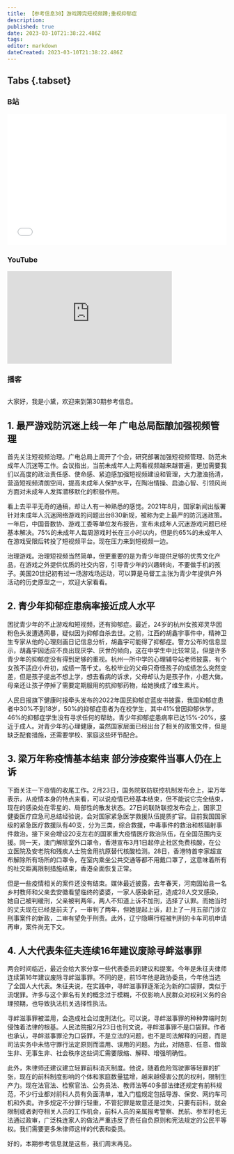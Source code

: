 ```yaml
---
title: 【参考信息30】游戏蹲完短视频蹲;重视抑郁症
description: 
published: true
date: 2023-03-10T21:38:22.486Z
tags: 
editor: markdown
dateCreated: 2023-03-10T21:38:22.486Z
---
```


## Tabs {.tabset}
### B站
<div style="position: relative; padding: 30% 45%;">
<iframe style="position: absolute; width: 100%; height: 100%; left: 0; top: 0;" src="//player.bilibili.com/player.html?&bvid=BV14L411Z76e&page=1&as_wide=1&high_quality=1&danmaku=1" scrolling="no" border="0" frameborder="no" framespacing="0" allowfullscreen="true"></iframe>
</div>

### YouTube
<div style="position: relative; padding-bottom: calc(56.25% * 0.75); /* 16:9 */ width: 75%; height: 0;">
<iframe style="position: absolute; top: 0; left: 0; width: 100%; height: 100%;" src="https://www.youtube-nocookie.com/embed/yO60LXzFtJ8" title="YouTube video player" frameborder="0" allow="accelerometer; autoplay; clipboard-write; encrypted-media; gyroscope; picture-in-picture" allowfullscreen></iframe>
</div>
  
### 播客
<div class="podcast-player"></div>

## 

大家好，我是小黛，欢迎来到第30期参考信息。

## 1. 最严游戏防沉迷上线一年 广电总局酝酿加强视频管理

首先关注短视频治理。广电总局上周开了个会，研究部署加强短视频管理、防范未成年人沉迷等工作。会议指出，当前未成年人上网看视频越来越普遍，更加需要我们以高度的政治责任感、使命感、紧迫感加强短视频建设和管理，大力激浊扬清，营造短视频清朗空间，提高未成年人保护水平，在陶冶情操、启迪心智、引领风尚方面对未成年人发挥潜移默化的积极作用。

看上去平平无奇的通稿，却让人有一种熟悉的感觉。2021年8月，国家新闻出版署针对未成年人沉迷网络游戏的问题出台830新规，被称为史上最严的防沉迷政策。一年后，中国音数协、游戏工委等单位发布报告，宣布未成年人沉迷游戏问题已经基本解决。75%的未成年人每周游戏时长在三小时以内，但是约65%的未成年人在游戏受限后转投了短视频平台。现在压力来到短视频一边。

治理游戏。治理短视频当然简单，但更重要的是为青少年提供足够的优秀文化产品，在游戏之外提供优质的社交内容，引导青少年的兴趣转向，不要做手机的孩子。美国20世纪初有过一场游戏场运动，可以算是马督工主张为青少年提供户外活动的历史原型之一，欢迎大家看看。

## 2. 青少年抑郁症患病率接近成人水平

困扰青少年的不止游戏和短视频，还有抑郁症。最近，24岁的杭州女孩郑灵华因粉色头发遭遇网暴，疑似因为抑郁自杀去世。之前，江西的胡鑫宇事件中，精神卫生专家从他的心理刻画日记信息分析，胡鑫宇可能得了抑郁症。警方公布的信息显示，胡鑫宇因适应不良出现厌学、厌世的倾向，这在中学生中比较常见，但是许多青少年的抑郁症没有得到足够的重视。杭州一所中学的心理辅导站老师披露，有个女孩不适应小升初，成绩一落千丈。名校毕业的父母只奇怪孩子的成绩怎么突然变差，但是孩子提出不想上学，想去看病的诉求，父母却认为是孩子作，小题大做。母亲还让孩子停掉了需要定期服用的抗抑郁药物，给她换成了维生素片。

人民日报旗下健康时报牵头发布的2022年国民抑郁症蓝皮书披露，我国抑郁症患者中30%不到18岁，50%的抑郁症患者为在校学生，其中41%曾因抑郁休学，46%的抑郁症学生没有寻求任何的帮助。青少年抑郁症患病率已达15%-20%，接近于成人。对青少年的心理健康，虽然国家层面已经出台了相关的政策文件，但是缺乏配套措施，还需要学校、家庭这些环节配合。

## 3. 梁万年称疫情基本结束 部分涉疫案件当事人仍在上诉

下面关注一下疫情的收尾工作。2月23日，国务院联防联控机制发布会上，梁万年表示，从疫情本身的特点来看，可以说疫情已经基本结束，但不能说它完全结束，现在的感染处在零星的、局部性的散发状态。27日的联防联控发布会上，国家卫健委医疗应急司总结经验说，会对国家紧急医学救援队伍提质扩容。目前我国国家级的紧急医疗救援队有40支，分为三类，综合救援，中毒事件的救治和核辐射事件救治。接下来会增设20支左右的国家重大疫情医疗救治队伍，在全国范围内支援。同一天，澳门解除室外口罩令，香港宣布3月1日起停止社区免费核酸，在公立医院及安老院和残疾人士院舍用抗原替代核酸检测。28日，香港特首李家超宣布解除所有场所的口罩令，在室内乘坐公共交通等都不用戴口罩了，这意味着所有的社交距离限制措施结束，香港全面恢复正常。

但是一些疫情相关的案件还没有结束。媒体最近披露，去年春天，河南固始县一名乡村教师和父亲去安徽看望临终的婆婆，一家人感染新冠，造成28人交叉感染，她自己被判缓刑，父亲被判两年，两人不知道上诉不加刑，选择了认罪。而她当时的丈夫现在已经是前夫了，一审判了两年，但她提起上诉，赶上了一月五部门涉立刑事案件的新政，二审有望免于刑责。此外，辽宁隐瞒行程被判刑的卡车司机申请再审，案件尚无下文。

## 4. 人大代表朱征夫连续16年建议废除寻衅滋事罪

两会时间临近，最近会给大家分享一些代表委员的建议和提案。今年是朱征夫律师连续第16年建议废除寻衅滋事罪。不同的是，前15年他是政协委员，今年他当选了全国人大代表。朱征夫说，在实践中，寻衅滋事罪逐渐沦为新的口袋罪，类似于流氓罪。许多与这个罪名有关的概念过于模糊，不仅影响人民群众对权利义务的合理预期，也导致执法机关选择性执法。

寻衅滋事罪被滥用，会造成社会过度刑法化。可以说，寻衅滋事罪的种种弊端时刻侵蚀着法律的根基。人民法院报2月23日也刊文说，寻衅滋事罪不是口袋罪。作者也承认，寻衅滋事罪沦为口袋罪，不是立法的问题，也不是司法解释的问题，而是司法实务中未恪守罪行法定原则而滥用、误用的问题。为此，对随意、任意、借故生非、无事生非、社会秩序这些词汇需要限缩、解释、增强明确性。

此外，朱律师还建议建立轻罪前科消灭制度。他说，随着危险驾驶罪等轻罪的扩张，现在的前科制度影响的个体和家庭数量猛增，越来越侵害公民的权利，限制生产力。现在法官法、检察官法、公务员法、教师法等40多部法律还规定有前科规范，不少行业都对前科人员有负面清单，准入门槛规定包括导游、保安、网约车司机和外卖。许多规定不分罪行轻重，不管犯罪是故意还是过失，只要有前科，就会限制或者剥夺相关人员的工作机会，前科人员的亲属报考警察、民航、参军时也无法通过政审，广泛株连家人的做法严重违反了责任自负原则和宪法规定的公民平等权。我们需要更多朱律师这样的代表和委员。

好的，本期参考信息就是这些，我们周末再见。
